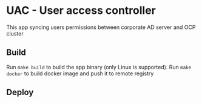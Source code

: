 # UAC - User access controller  

This app syncing users permissions between corporate AD server and OCP cluster 

## Build 
Run `make build` to build the app binary (only Linux is supported). 
Run `make docker` to build docker image and push it to remote registry 

## Deploy
